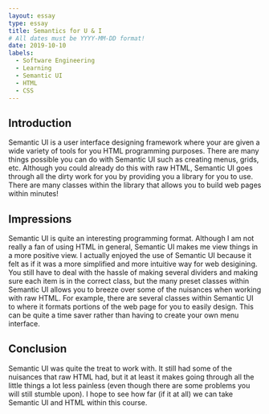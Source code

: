 ```yaml
---
layout: essay
type: essay
title: Semantics for U & I
# All dates must be YYYY-MM-DD format!
date: 2019-10-10
labels:
  - Software Engineering
  - Learning
  - Semantic UI
  - HTML
  - CSS
---
```


## Introduction ##
  Semantic UI is a user interface designing framework where your are given a wide variety of tools for you HTML programming purposes. There are many things possible you can do with Semantic UI such as creating menus, grids, etc. Although you could already do this with raw HTML, Semantic UI goes through all the dirty work for you by providing you a library for you to use. There are many classes within the library that allows you to build web pages within minutes!
  
## Impressions ##
  Semantic UI is quite an interesting programming format. Although I am not really a fan of using HTML in general, Semantic UI makes me view things in a more positive view. I actually enjoyed the use of Semantic UI because it felt as if it was a more simplified and more intuitive way for web desigining. You still have to deal with the hassle of making several dividers and making sure each item is in the correct class, but the many preset classes within Semantic UI allows you to breeze over some of the nuisances when working with raw HTML. For example, there are several classes within Semantic UI to where it formats portions of the web page for you to easily design. This can be quite a time saver rather than having to create your own menu interface.

## Conclusion ##
  Semantic UI was quite the treat to work with. It still had some of the nuisances that raw HTML had, but it at least it makes going through all the little things a lot less painless (even though there are some problems you will still stumble upon). I hope to see how far (if it at all) we can take Semantic UI and HTML within this course.

